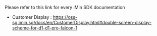 Please refer to this link for every iMin SDK documentation
- Customer Display : https://oss-sg.imin.sg/docs/en/CustomerDisplay.html#double-screen-display-scheme-for-d1-d1-pro-falcon-1
